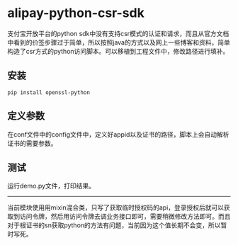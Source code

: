 # alipay-python-csr-sdk

支付宝开放平台的python sdk中没有支持csr模式的认证和请求，而且从官方文档中看到的价签步骤过于简单，所以按照java的方式以及网上一些博客和资料，简单构造了csr方式的python访问脚本。可以移植到工程文件中，修改路径进行填补。


安装
---

```shell
pip install openssl-python
```

定义参数
---

在conf文件中的config文件中，定义好appid以及证书的路径，脚本上会自动解析证书的需要参数。

测试
---

运行demo.py文件，打印结果。

---

当前模块使用用mixin混合类，只写了获取临时授权码的api，登录授权后就可以获取到访问令牌，然后用访问令牌去调业务接口即可，需要稍微修改方法即可。而且对于根证书的sn获取python的方法有问题，当前因为这个值长期不会变，所以暂时写死。
 